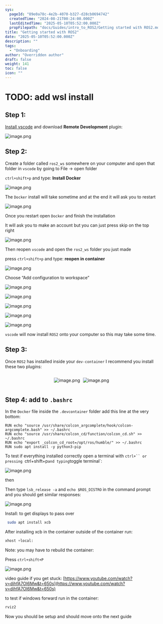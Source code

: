 ```yaml
---
sys:
  pageId: "89e0a78c-4e2b-4070-b327-d28cb0694742"
  createdTime: "2024-08-21T00:24:00.000Z"
  lastEditedTime: "2025-05-10T05:52:00.000Z"
  propFilepath: "docs/Guides/intro_to_ROS2/Getting started with ROS2.md"
title: "Getting started with ROS2"
date: "2025-05-10T05:52:00.000Z"
description: ""
tags:
  - "Onboarding"
author: "Overridden author"
draft: false
weight: 141
toc: false
icon: ""
---
```


# TODO: add wsl install

## Step 1:

[Install vscode](https://code.visualstudio.com/download) and download **Remote Development** plugin:

![image.png](https://prod-files-secure.s3.us-west-2.amazonaws.com/d518164a-d88e-44d1-a4ee-3adb3bd8bce0/efb52993-1881-4a40-b95e-6f020334f022/image.png?X-Amz-Algorithm=AWS4-HMAC-SHA256&X-Amz-Content-Sha256=UNSIGNED-PAYLOAD&X-Amz-Credential=ASIAZI2LB4664H3K76TW%2F20250707%2Fus-west-2%2Fs3%2Faws4_request&X-Amz-Date=20250707T081430Z&X-Amz-Expires=3600&X-Amz-Security-Token=IQoJb3JpZ2luX2VjEGUaCXVzLXdlc3QtMiJHMEUCIQD4AtRMC7SXyvaaBM2o10ZZZqPGvMw6iM21AOqx9J9H9QIgG7MIezA8kq2INtLJSuGIS7DTJUMIhPp8PhYdV5K4d7Yq%2FwMIbhAAGgw2Mzc0MjMxODM4MDUiDOLFFh%2FtFAHRLesOGyrcA0EX3d%2BY8oR1g5%2BCmxSNIl546nnLsLSX5e8p83W0ZzskwEiccQPYMDfhZqtS6qmqMuk9DbIZYfJIPdbn5QAdTC0QDVPorXORM8LgcXgDJMBe3UMnT9k2Li%2F5R9V1G2OXOjjwJHH0qpU5Yftkp6g9h%2FHLl32C6NzsOeDw9GtRNoLhereOuuNH8qtjc5OoUA1lUxsvd3xrmQH55fg8FwdHO4wXRQvwRn%2FG8LlAfbbaz9PjidI9cAO7sKpmQ3C%2BxDeUS7QURGmkGgzZcNoPs4UIax1oDTBgyIfzdBKlk9d72R%2FWUkzenPdBOyeaO4b8cm%2BEo5woprv7gy8AopU5U2exN%2FUV4tvUfZh4h3QZnrsfzQlCpMDazgf4dh1RuLZKzPpF0lSwCCCrTPzyY3if0OY6%2BPlwySe%2BYXxQWOA6JSYx57mBMYPlVVtwUbJa5K5usEtK%2FopdWbECnOiUkaysKSsLlkLIGLWmk2ltRCy4eCBRCBhnS2b1KKsJoJtyu9eVwJ7rZvR8D8Mr%2Fo2U57q8CqQp9ZBnSrCZh%2BJpYzddgoEoD9benJCOsN2gUN6vFPZMmIXXyrWUddFJHV%2BWfyzSbSb%2F4dhJ2V2dhk8FTlbBvr3KeS4eWhS9bBT7SGFddXPdMMylrcMGOqUBGMaLD7nUthENMKYChs26v4SNIkfkaT0UM%2FQ3z6GHBnQsTVgimiHqpIIZkGvQ1ZJ7ngoPNXbh75uCIBIisXi4d9Dd6d8nwaTrIwN42X8ZNHEOprN7fq8pqIkA4GuJmvlq37WcccF7MNIthz5Kmlzs8LzcqC56xP85iLgcSLSVvQnZqCH7VnMfgCR2dKcm5SSaRgvkKTQBoqAbWy0w%2Bq%2FgAtF7JDA2&X-Amz-Signature=d17dce4b1d3e19f948e3e7052031e72025e7a58c882ed015453f9f65e90702b3&X-Amz-SignedHeaders=host&x-amz-checksum-mode=ENABLED&x-id=GetObject)

## Step 2:

Create a folder called `ros2_ws` somewhere on your computer and open that folder in `vscode` by going to File → open folder 

`ctrl+shift+p` and type: **Install Docker**

![image.png](https://prod-files-secure.s3.us-west-2.amazonaws.com/d518164a-d88e-44d1-a4ee-3adb3bd8bce0/2269dc0e-1cd5-47ff-bceb-c04ad9b2eab0/image.png?X-Amz-Algorithm=AWS4-HMAC-SHA256&X-Amz-Content-Sha256=UNSIGNED-PAYLOAD&X-Amz-Credential=ASIAZI2LB4664H3K76TW%2F20250707%2Fus-west-2%2Fs3%2Faws4_request&X-Amz-Date=20250707T081430Z&X-Amz-Expires=3600&X-Amz-Security-Token=IQoJb3JpZ2luX2VjEGUaCXVzLXdlc3QtMiJHMEUCIQD4AtRMC7SXyvaaBM2o10ZZZqPGvMw6iM21AOqx9J9H9QIgG7MIezA8kq2INtLJSuGIS7DTJUMIhPp8PhYdV5K4d7Yq%2FwMIbhAAGgw2Mzc0MjMxODM4MDUiDOLFFh%2FtFAHRLesOGyrcA0EX3d%2BY8oR1g5%2BCmxSNIl546nnLsLSX5e8p83W0ZzskwEiccQPYMDfhZqtS6qmqMuk9DbIZYfJIPdbn5QAdTC0QDVPorXORM8LgcXgDJMBe3UMnT9k2Li%2F5R9V1G2OXOjjwJHH0qpU5Yftkp6g9h%2FHLl32C6NzsOeDw9GtRNoLhereOuuNH8qtjc5OoUA1lUxsvd3xrmQH55fg8FwdHO4wXRQvwRn%2FG8LlAfbbaz9PjidI9cAO7sKpmQ3C%2BxDeUS7QURGmkGgzZcNoPs4UIax1oDTBgyIfzdBKlk9d72R%2FWUkzenPdBOyeaO4b8cm%2BEo5woprv7gy8AopU5U2exN%2FUV4tvUfZh4h3QZnrsfzQlCpMDazgf4dh1RuLZKzPpF0lSwCCCrTPzyY3if0OY6%2BPlwySe%2BYXxQWOA6JSYx57mBMYPlVVtwUbJa5K5usEtK%2FopdWbECnOiUkaysKSsLlkLIGLWmk2ltRCy4eCBRCBhnS2b1KKsJoJtyu9eVwJ7rZvR8D8Mr%2Fo2U57q8CqQp9ZBnSrCZh%2BJpYzddgoEoD9benJCOsN2gUN6vFPZMmIXXyrWUddFJHV%2BWfyzSbSb%2F4dhJ2V2dhk8FTlbBvr3KeS4eWhS9bBT7SGFddXPdMMylrcMGOqUBGMaLD7nUthENMKYChs26v4SNIkfkaT0UM%2FQ3z6GHBnQsTVgimiHqpIIZkGvQ1ZJ7ngoPNXbh75uCIBIisXi4d9Dd6d8nwaTrIwN42X8ZNHEOprN7fq8pqIkA4GuJmvlq37WcccF7MNIthz5Kmlzs8LzcqC56xP85iLgcSLSVvQnZqCH7VnMfgCR2dKcm5SSaRgvkKTQBoqAbWy0w%2Bq%2FgAtF7JDA2&X-Amz-Signature=b466cb7073c895e325ee0357f5789301c45a7f4cd589df2094ac569762809036&X-Amz-SignedHeaders=host&x-amz-checksum-mode=ENABLED&x-id=GetObject)

The `Docker` install will take sometime and at the end it will ask you to restart

![image.png](https://prod-files-secure.s3.us-west-2.amazonaws.com/d518164a-d88e-44d1-a4ee-3adb3bd8bce0/ed233f78-be33-4b1f-b89c-9c346c0e961e/image.png?X-Amz-Algorithm=AWS4-HMAC-SHA256&X-Amz-Content-Sha256=UNSIGNED-PAYLOAD&X-Amz-Credential=ASIAZI2LB4664H3K76TW%2F20250707%2Fus-west-2%2Fs3%2Faws4_request&X-Amz-Date=20250707T081430Z&X-Amz-Expires=3600&X-Amz-Security-Token=IQoJb3JpZ2luX2VjEGUaCXVzLXdlc3QtMiJHMEUCIQD4AtRMC7SXyvaaBM2o10ZZZqPGvMw6iM21AOqx9J9H9QIgG7MIezA8kq2INtLJSuGIS7DTJUMIhPp8PhYdV5K4d7Yq%2FwMIbhAAGgw2Mzc0MjMxODM4MDUiDOLFFh%2FtFAHRLesOGyrcA0EX3d%2BY8oR1g5%2BCmxSNIl546nnLsLSX5e8p83W0ZzskwEiccQPYMDfhZqtS6qmqMuk9DbIZYfJIPdbn5QAdTC0QDVPorXORM8LgcXgDJMBe3UMnT9k2Li%2F5R9V1G2OXOjjwJHH0qpU5Yftkp6g9h%2FHLl32C6NzsOeDw9GtRNoLhereOuuNH8qtjc5OoUA1lUxsvd3xrmQH55fg8FwdHO4wXRQvwRn%2FG8LlAfbbaz9PjidI9cAO7sKpmQ3C%2BxDeUS7QURGmkGgzZcNoPs4UIax1oDTBgyIfzdBKlk9d72R%2FWUkzenPdBOyeaO4b8cm%2BEo5woprv7gy8AopU5U2exN%2FUV4tvUfZh4h3QZnrsfzQlCpMDazgf4dh1RuLZKzPpF0lSwCCCrTPzyY3if0OY6%2BPlwySe%2BYXxQWOA6JSYx57mBMYPlVVtwUbJa5K5usEtK%2FopdWbECnOiUkaysKSsLlkLIGLWmk2ltRCy4eCBRCBhnS2b1KKsJoJtyu9eVwJ7rZvR8D8Mr%2Fo2U57q8CqQp9ZBnSrCZh%2BJpYzddgoEoD9benJCOsN2gUN6vFPZMmIXXyrWUddFJHV%2BWfyzSbSb%2F4dhJ2V2dhk8FTlbBvr3KeS4eWhS9bBT7SGFddXPdMMylrcMGOqUBGMaLD7nUthENMKYChs26v4SNIkfkaT0UM%2FQ3z6GHBnQsTVgimiHqpIIZkGvQ1ZJ7ngoPNXbh75uCIBIisXi4d9Dd6d8nwaTrIwN42X8ZNHEOprN7fq8pqIkA4GuJmvlq37WcccF7MNIthz5Kmlzs8LzcqC56xP85iLgcSLSVvQnZqCH7VnMfgCR2dKcm5SSaRgvkKTQBoqAbWy0w%2Bq%2FgAtF7JDA2&X-Amz-Signature=3d76d3d5afaa9b38e893252c9c20aded549dd869b4bee7d73fab4710795a153b&X-Amz-SignedHeaders=host&x-amz-checksum-mode=ENABLED&x-id=GetObject)

Once you restart open `Docker` and finish the installation

It will ask you to make an account but you can just press skip on the top right

![image.png](https://prod-files-secure.s3.us-west-2.amazonaws.com/d518164a-d88e-44d1-a4ee-3adb3bd8bce0/21010ad9-1659-4fd9-9f59-9932a09b2a3d/image.png?X-Amz-Algorithm=AWS4-HMAC-SHA256&X-Amz-Content-Sha256=UNSIGNED-PAYLOAD&X-Amz-Credential=ASIAZI2LB4664H3K76TW%2F20250707%2Fus-west-2%2Fs3%2Faws4_request&X-Amz-Date=20250707T081430Z&X-Amz-Expires=3600&X-Amz-Security-Token=IQoJb3JpZ2luX2VjEGUaCXVzLXdlc3QtMiJHMEUCIQD4AtRMC7SXyvaaBM2o10ZZZqPGvMw6iM21AOqx9J9H9QIgG7MIezA8kq2INtLJSuGIS7DTJUMIhPp8PhYdV5K4d7Yq%2FwMIbhAAGgw2Mzc0MjMxODM4MDUiDOLFFh%2FtFAHRLesOGyrcA0EX3d%2BY8oR1g5%2BCmxSNIl546nnLsLSX5e8p83W0ZzskwEiccQPYMDfhZqtS6qmqMuk9DbIZYfJIPdbn5QAdTC0QDVPorXORM8LgcXgDJMBe3UMnT9k2Li%2F5R9V1G2OXOjjwJHH0qpU5Yftkp6g9h%2FHLl32C6NzsOeDw9GtRNoLhereOuuNH8qtjc5OoUA1lUxsvd3xrmQH55fg8FwdHO4wXRQvwRn%2FG8LlAfbbaz9PjidI9cAO7sKpmQ3C%2BxDeUS7QURGmkGgzZcNoPs4UIax1oDTBgyIfzdBKlk9d72R%2FWUkzenPdBOyeaO4b8cm%2BEo5woprv7gy8AopU5U2exN%2FUV4tvUfZh4h3QZnrsfzQlCpMDazgf4dh1RuLZKzPpF0lSwCCCrTPzyY3if0OY6%2BPlwySe%2BYXxQWOA6JSYx57mBMYPlVVtwUbJa5K5usEtK%2FopdWbECnOiUkaysKSsLlkLIGLWmk2ltRCy4eCBRCBhnS2b1KKsJoJtyu9eVwJ7rZvR8D8Mr%2Fo2U57q8CqQp9ZBnSrCZh%2BJpYzddgoEoD9benJCOsN2gUN6vFPZMmIXXyrWUddFJHV%2BWfyzSbSb%2F4dhJ2V2dhk8FTlbBvr3KeS4eWhS9bBT7SGFddXPdMMylrcMGOqUBGMaLD7nUthENMKYChs26v4SNIkfkaT0UM%2FQ3z6GHBnQsTVgimiHqpIIZkGvQ1ZJ7ngoPNXbh75uCIBIisXi4d9Dd6d8nwaTrIwN42X8ZNHEOprN7fq8pqIkA4GuJmvlq37WcccF7MNIthz5Kmlzs8LzcqC56xP85iLgcSLSVvQnZqCH7VnMfgCR2dKcm5SSaRgvkKTQBoqAbWy0w%2Bq%2FgAtF7JDA2&X-Amz-Signature=b608a504e750177c6e558158e88132e37bc6090246dfea5905eb0e96670f7b12&X-Amz-SignedHeaders=host&x-amz-checksum-mode=ENABLED&x-id=GetObject)

Then reopen `vscode` and open the `ros2_ws` folder you just made

press `ctrl+shift+p` and type: **reopen in container**

![image.png](https://prod-files-secure.s3.us-west-2.amazonaws.com/d518164a-d88e-44d1-a4ee-3adb3bd8bce0/4e93b8c2-41ad-488c-8095-c74205196118/image.png?X-Amz-Algorithm=AWS4-HMAC-SHA256&X-Amz-Content-Sha256=UNSIGNED-PAYLOAD&X-Amz-Credential=ASIAZI2LB4664H3K76TW%2F20250707%2Fus-west-2%2Fs3%2Faws4_request&X-Amz-Date=20250707T081430Z&X-Amz-Expires=3600&X-Amz-Security-Token=IQoJb3JpZ2luX2VjEGUaCXVzLXdlc3QtMiJHMEUCIQD4AtRMC7SXyvaaBM2o10ZZZqPGvMw6iM21AOqx9J9H9QIgG7MIezA8kq2INtLJSuGIS7DTJUMIhPp8PhYdV5K4d7Yq%2FwMIbhAAGgw2Mzc0MjMxODM4MDUiDOLFFh%2FtFAHRLesOGyrcA0EX3d%2BY8oR1g5%2BCmxSNIl546nnLsLSX5e8p83W0ZzskwEiccQPYMDfhZqtS6qmqMuk9DbIZYfJIPdbn5QAdTC0QDVPorXORM8LgcXgDJMBe3UMnT9k2Li%2F5R9V1G2OXOjjwJHH0qpU5Yftkp6g9h%2FHLl32C6NzsOeDw9GtRNoLhereOuuNH8qtjc5OoUA1lUxsvd3xrmQH55fg8FwdHO4wXRQvwRn%2FG8LlAfbbaz9PjidI9cAO7sKpmQ3C%2BxDeUS7QURGmkGgzZcNoPs4UIax1oDTBgyIfzdBKlk9d72R%2FWUkzenPdBOyeaO4b8cm%2BEo5woprv7gy8AopU5U2exN%2FUV4tvUfZh4h3QZnrsfzQlCpMDazgf4dh1RuLZKzPpF0lSwCCCrTPzyY3if0OY6%2BPlwySe%2BYXxQWOA6JSYx57mBMYPlVVtwUbJa5K5usEtK%2FopdWbECnOiUkaysKSsLlkLIGLWmk2ltRCy4eCBRCBhnS2b1KKsJoJtyu9eVwJ7rZvR8D8Mr%2Fo2U57q8CqQp9ZBnSrCZh%2BJpYzddgoEoD9benJCOsN2gUN6vFPZMmIXXyrWUddFJHV%2BWfyzSbSb%2F4dhJ2V2dhk8FTlbBvr3KeS4eWhS9bBT7SGFddXPdMMylrcMGOqUBGMaLD7nUthENMKYChs26v4SNIkfkaT0UM%2FQ3z6GHBnQsTVgimiHqpIIZkGvQ1ZJ7ngoPNXbh75uCIBIisXi4d9Dd6d8nwaTrIwN42X8ZNHEOprN7fq8pqIkA4GuJmvlq37WcccF7MNIthz5Kmlzs8LzcqC56xP85iLgcSLSVvQnZqCH7VnMfgCR2dKcm5SSaRgvkKTQBoqAbWy0w%2Bq%2FgAtF7JDA2&X-Amz-Signature=c27a7d85f63e2e18a4d18b4f0c649ad6d1816b5d7f2cc269ae2bd0cda7ed77b6&X-Amz-SignedHeaders=host&x-amz-checksum-mode=ENABLED&x-id=GetObject)

Choose “Add configuration to workspace”

![image.png](https://prod-files-secure.s3.us-west-2.amazonaws.com/d518164a-d88e-44d1-a4ee-3adb3bd8bce0/9560b282-5060-4989-ba37-97e7b2c22476/image.png?X-Amz-Algorithm=AWS4-HMAC-SHA256&X-Amz-Content-Sha256=UNSIGNED-PAYLOAD&X-Amz-Credential=ASIAZI2LB4664H3K76TW%2F20250707%2Fus-west-2%2Fs3%2Faws4_request&X-Amz-Date=20250707T081430Z&X-Amz-Expires=3600&X-Amz-Security-Token=IQoJb3JpZ2luX2VjEGUaCXVzLXdlc3QtMiJHMEUCIQD4AtRMC7SXyvaaBM2o10ZZZqPGvMw6iM21AOqx9J9H9QIgG7MIezA8kq2INtLJSuGIS7DTJUMIhPp8PhYdV5K4d7Yq%2FwMIbhAAGgw2Mzc0MjMxODM4MDUiDOLFFh%2FtFAHRLesOGyrcA0EX3d%2BY8oR1g5%2BCmxSNIl546nnLsLSX5e8p83W0ZzskwEiccQPYMDfhZqtS6qmqMuk9DbIZYfJIPdbn5QAdTC0QDVPorXORM8LgcXgDJMBe3UMnT9k2Li%2F5R9V1G2OXOjjwJHH0qpU5Yftkp6g9h%2FHLl32C6NzsOeDw9GtRNoLhereOuuNH8qtjc5OoUA1lUxsvd3xrmQH55fg8FwdHO4wXRQvwRn%2FG8LlAfbbaz9PjidI9cAO7sKpmQ3C%2BxDeUS7QURGmkGgzZcNoPs4UIax1oDTBgyIfzdBKlk9d72R%2FWUkzenPdBOyeaO4b8cm%2BEo5woprv7gy8AopU5U2exN%2FUV4tvUfZh4h3QZnrsfzQlCpMDazgf4dh1RuLZKzPpF0lSwCCCrTPzyY3if0OY6%2BPlwySe%2BYXxQWOA6JSYx57mBMYPlVVtwUbJa5K5usEtK%2FopdWbECnOiUkaysKSsLlkLIGLWmk2ltRCy4eCBRCBhnS2b1KKsJoJtyu9eVwJ7rZvR8D8Mr%2Fo2U57q8CqQp9ZBnSrCZh%2BJpYzddgoEoD9benJCOsN2gUN6vFPZMmIXXyrWUddFJHV%2BWfyzSbSb%2F4dhJ2V2dhk8FTlbBvr3KeS4eWhS9bBT7SGFddXPdMMylrcMGOqUBGMaLD7nUthENMKYChs26v4SNIkfkaT0UM%2FQ3z6GHBnQsTVgimiHqpIIZkGvQ1ZJ7ngoPNXbh75uCIBIisXi4d9Dd6d8nwaTrIwN42X8ZNHEOprN7fq8pqIkA4GuJmvlq37WcccF7MNIthz5Kmlzs8LzcqC56xP85iLgcSLSVvQnZqCH7VnMfgCR2dKcm5SSaRgvkKTQBoqAbWy0w%2Bq%2FgAtF7JDA2&X-Amz-Signature=2e0bd902efa9781647af79ecff9e6ef3a364c03c92058d31f198f022986d54b4&X-Amz-SignedHeaders=host&x-amz-checksum-mode=ENABLED&x-id=GetObject)

![image.png](https://prod-files-secure.s3.us-west-2.amazonaws.com/d518164a-d88e-44d1-a4ee-3adb3bd8bce0/2ee63f81-886b-48e8-a553-dc6e5eac99e4/image.png?X-Amz-Algorithm=AWS4-HMAC-SHA256&X-Amz-Content-Sha256=UNSIGNED-PAYLOAD&X-Amz-Credential=ASIAZI2LB4664H3K76TW%2F20250707%2Fus-west-2%2Fs3%2Faws4_request&X-Amz-Date=20250707T081430Z&X-Amz-Expires=3600&X-Amz-Security-Token=IQoJb3JpZ2luX2VjEGUaCXVzLXdlc3QtMiJHMEUCIQD4AtRMC7SXyvaaBM2o10ZZZqPGvMw6iM21AOqx9J9H9QIgG7MIezA8kq2INtLJSuGIS7DTJUMIhPp8PhYdV5K4d7Yq%2FwMIbhAAGgw2Mzc0MjMxODM4MDUiDOLFFh%2FtFAHRLesOGyrcA0EX3d%2BY8oR1g5%2BCmxSNIl546nnLsLSX5e8p83W0ZzskwEiccQPYMDfhZqtS6qmqMuk9DbIZYfJIPdbn5QAdTC0QDVPorXORM8LgcXgDJMBe3UMnT9k2Li%2F5R9V1G2OXOjjwJHH0qpU5Yftkp6g9h%2FHLl32C6NzsOeDw9GtRNoLhereOuuNH8qtjc5OoUA1lUxsvd3xrmQH55fg8FwdHO4wXRQvwRn%2FG8LlAfbbaz9PjidI9cAO7sKpmQ3C%2BxDeUS7QURGmkGgzZcNoPs4UIax1oDTBgyIfzdBKlk9d72R%2FWUkzenPdBOyeaO4b8cm%2BEo5woprv7gy8AopU5U2exN%2FUV4tvUfZh4h3QZnrsfzQlCpMDazgf4dh1RuLZKzPpF0lSwCCCrTPzyY3if0OY6%2BPlwySe%2BYXxQWOA6JSYx57mBMYPlVVtwUbJa5K5usEtK%2FopdWbECnOiUkaysKSsLlkLIGLWmk2ltRCy4eCBRCBhnS2b1KKsJoJtyu9eVwJ7rZvR8D8Mr%2Fo2U57q8CqQp9ZBnSrCZh%2BJpYzddgoEoD9benJCOsN2gUN6vFPZMmIXXyrWUddFJHV%2BWfyzSbSb%2F4dhJ2V2dhk8FTlbBvr3KeS4eWhS9bBT7SGFddXPdMMylrcMGOqUBGMaLD7nUthENMKYChs26v4SNIkfkaT0UM%2FQ3z6GHBnQsTVgimiHqpIIZkGvQ1ZJ7ngoPNXbh75uCIBIisXi4d9Dd6d8nwaTrIwN42X8ZNHEOprN7fq8pqIkA4GuJmvlq37WcccF7MNIthz5Kmlzs8LzcqC56xP85iLgcSLSVvQnZqCH7VnMfgCR2dKcm5SSaRgvkKTQBoqAbWy0w%2Bq%2FgAtF7JDA2&X-Amz-Signature=c67773f1c14e66ae776b977e27b2a758bedd556f0d59f898a15b324f65900f0c&X-Amz-SignedHeaders=host&x-amz-checksum-mode=ENABLED&x-id=GetObject)

![image.png](https://prod-files-secure.s3.us-west-2.amazonaws.com/d518164a-d88e-44d1-a4ee-3adb3bd8bce0/ae1580b2-b048-407e-aed9-b584224a7a04/image.png?X-Amz-Algorithm=AWS4-HMAC-SHA256&X-Amz-Content-Sha256=UNSIGNED-PAYLOAD&X-Amz-Credential=ASIAZI2LB4664H3K76TW%2F20250707%2Fus-west-2%2Fs3%2Faws4_request&X-Amz-Date=20250707T081430Z&X-Amz-Expires=3600&X-Amz-Security-Token=IQoJb3JpZ2luX2VjEGUaCXVzLXdlc3QtMiJHMEUCIQD4AtRMC7SXyvaaBM2o10ZZZqPGvMw6iM21AOqx9J9H9QIgG7MIezA8kq2INtLJSuGIS7DTJUMIhPp8PhYdV5K4d7Yq%2FwMIbhAAGgw2Mzc0MjMxODM4MDUiDOLFFh%2FtFAHRLesOGyrcA0EX3d%2BY8oR1g5%2BCmxSNIl546nnLsLSX5e8p83W0ZzskwEiccQPYMDfhZqtS6qmqMuk9DbIZYfJIPdbn5QAdTC0QDVPorXORM8LgcXgDJMBe3UMnT9k2Li%2F5R9V1G2OXOjjwJHH0qpU5Yftkp6g9h%2FHLl32C6NzsOeDw9GtRNoLhereOuuNH8qtjc5OoUA1lUxsvd3xrmQH55fg8FwdHO4wXRQvwRn%2FG8LlAfbbaz9PjidI9cAO7sKpmQ3C%2BxDeUS7QURGmkGgzZcNoPs4UIax1oDTBgyIfzdBKlk9d72R%2FWUkzenPdBOyeaO4b8cm%2BEo5woprv7gy8AopU5U2exN%2FUV4tvUfZh4h3QZnrsfzQlCpMDazgf4dh1RuLZKzPpF0lSwCCCrTPzyY3if0OY6%2BPlwySe%2BYXxQWOA6JSYx57mBMYPlVVtwUbJa5K5usEtK%2FopdWbECnOiUkaysKSsLlkLIGLWmk2ltRCy4eCBRCBhnS2b1KKsJoJtyu9eVwJ7rZvR8D8Mr%2Fo2U57q8CqQp9ZBnSrCZh%2BJpYzddgoEoD9benJCOsN2gUN6vFPZMmIXXyrWUddFJHV%2BWfyzSbSb%2F4dhJ2V2dhk8FTlbBvr3KeS4eWhS9bBT7SGFddXPdMMylrcMGOqUBGMaLD7nUthENMKYChs26v4SNIkfkaT0UM%2FQ3z6GHBnQsTVgimiHqpIIZkGvQ1ZJ7ngoPNXbh75uCIBIisXi4d9Dd6d8nwaTrIwN42X8ZNHEOprN7fq8pqIkA4GuJmvlq37WcccF7MNIthz5Kmlzs8LzcqC56xP85iLgcSLSVvQnZqCH7VnMfgCR2dKcm5SSaRgvkKTQBoqAbWy0w%2Bq%2FgAtF7JDA2&X-Amz-Signature=f1f0b172bc13f116688fb399388fe5941c51c0298726b3ef8c1f570f6a4c9184&X-Amz-SignedHeaders=host&x-amz-checksum-mode=ENABLED&x-id=GetObject)

![image.png](https://prod-files-secure.s3.us-west-2.amazonaws.com/d518164a-d88e-44d1-a4ee-3adb3bd8bce0/53255b28-f75e-430f-b9e3-c0ac8577e42b/image.png?X-Amz-Algorithm=AWS4-HMAC-SHA256&X-Amz-Content-Sha256=UNSIGNED-PAYLOAD&X-Amz-Credential=ASIAZI2LB4664H3K76TW%2F20250707%2Fus-west-2%2Fs3%2Faws4_request&X-Amz-Date=20250707T081430Z&X-Amz-Expires=3600&X-Amz-Security-Token=IQoJb3JpZ2luX2VjEGUaCXVzLXdlc3QtMiJHMEUCIQD4AtRMC7SXyvaaBM2o10ZZZqPGvMw6iM21AOqx9J9H9QIgG7MIezA8kq2INtLJSuGIS7DTJUMIhPp8PhYdV5K4d7Yq%2FwMIbhAAGgw2Mzc0MjMxODM4MDUiDOLFFh%2FtFAHRLesOGyrcA0EX3d%2BY8oR1g5%2BCmxSNIl546nnLsLSX5e8p83W0ZzskwEiccQPYMDfhZqtS6qmqMuk9DbIZYfJIPdbn5QAdTC0QDVPorXORM8LgcXgDJMBe3UMnT9k2Li%2F5R9V1G2OXOjjwJHH0qpU5Yftkp6g9h%2FHLl32C6NzsOeDw9GtRNoLhereOuuNH8qtjc5OoUA1lUxsvd3xrmQH55fg8FwdHO4wXRQvwRn%2FG8LlAfbbaz9PjidI9cAO7sKpmQ3C%2BxDeUS7QURGmkGgzZcNoPs4UIax1oDTBgyIfzdBKlk9d72R%2FWUkzenPdBOyeaO4b8cm%2BEo5woprv7gy8AopU5U2exN%2FUV4tvUfZh4h3QZnrsfzQlCpMDazgf4dh1RuLZKzPpF0lSwCCCrTPzyY3if0OY6%2BPlwySe%2BYXxQWOA6JSYx57mBMYPlVVtwUbJa5K5usEtK%2FopdWbECnOiUkaysKSsLlkLIGLWmk2ltRCy4eCBRCBhnS2b1KKsJoJtyu9eVwJ7rZvR8D8Mr%2Fo2U57q8CqQp9ZBnSrCZh%2BJpYzddgoEoD9benJCOsN2gUN6vFPZMmIXXyrWUddFJHV%2BWfyzSbSb%2F4dhJ2V2dhk8FTlbBvr3KeS4eWhS9bBT7SGFddXPdMMylrcMGOqUBGMaLD7nUthENMKYChs26v4SNIkfkaT0UM%2FQ3z6GHBnQsTVgimiHqpIIZkGvQ1ZJ7ngoPNXbh75uCIBIisXi4d9Dd6d8nwaTrIwN42X8ZNHEOprN7fq8pqIkA4GuJmvlq37WcccF7MNIthz5Kmlzs8LzcqC56xP85iLgcSLSVvQnZqCH7VnMfgCR2dKcm5SSaRgvkKTQBoqAbWy0w%2Bq%2FgAtF7JDA2&X-Amz-Signature=c3d29905e0952d80b1598489e89b1d90c87403a56e1b234e0b0a27da58ed229d&X-Amz-SignedHeaders=host&x-amz-checksum-mode=ENABLED&x-id=GetObject)

![image.png](https://prod-files-secure.s3.us-west-2.amazonaws.com/d518164a-d88e-44d1-a4ee-3adb3bd8bce0/7c562767-5af9-4ffb-97d1-327bcdf4ee00/image.png?X-Amz-Algorithm=AWS4-HMAC-SHA256&X-Amz-Content-Sha256=UNSIGNED-PAYLOAD&X-Amz-Credential=ASIAZI2LB4664H3K76TW%2F20250707%2Fus-west-2%2Fs3%2Faws4_request&X-Amz-Date=20250707T081430Z&X-Amz-Expires=3600&X-Amz-Security-Token=IQoJb3JpZ2luX2VjEGUaCXVzLXdlc3QtMiJHMEUCIQD4AtRMC7SXyvaaBM2o10ZZZqPGvMw6iM21AOqx9J9H9QIgG7MIezA8kq2INtLJSuGIS7DTJUMIhPp8PhYdV5K4d7Yq%2FwMIbhAAGgw2Mzc0MjMxODM4MDUiDOLFFh%2FtFAHRLesOGyrcA0EX3d%2BY8oR1g5%2BCmxSNIl546nnLsLSX5e8p83W0ZzskwEiccQPYMDfhZqtS6qmqMuk9DbIZYfJIPdbn5QAdTC0QDVPorXORM8LgcXgDJMBe3UMnT9k2Li%2F5R9V1G2OXOjjwJHH0qpU5Yftkp6g9h%2FHLl32C6NzsOeDw9GtRNoLhereOuuNH8qtjc5OoUA1lUxsvd3xrmQH55fg8FwdHO4wXRQvwRn%2FG8LlAfbbaz9PjidI9cAO7sKpmQ3C%2BxDeUS7QURGmkGgzZcNoPs4UIax1oDTBgyIfzdBKlk9d72R%2FWUkzenPdBOyeaO4b8cm%2BEo5woprv7gy8AopU5U2exN%2FUV4tvUfZh4h3QZnrsfzQlCpMDazgf4dh1RuLZKzPpF0lSwCCCrTPzyY3if0OY6%2BPlwySe%2BYXxQWOA6JSYx57mBMYPlVVtwUbJa5K5usEtK%2FopdWbECnOiUkaysKSsLlkLIGLWmk2ltRCy4eCBRCBhnS2b1KKsJoJtyu9eVwJ7rZvR8D8Mr%2Fo2U57q8CqQp9ZBnSrCZh%2BJpYzddgoEoD9benJCOsN2gUN6vFPZMmIXXyrWUddFJHV%2BWfyzSbSb%2F4dhJ2V2dhk8FTlbBvr3KeS4eWhS9bBT7SGFddXPdMMylrcMGOqUBGMaLD7nUthENMKYChs26v4SNIkfkaT0UM%2FQ3z6GHBnQsTVgimiHqpIIZkGvQ1ZJ7ngoPNXbh75uCIBIisXi4d9Dd6d8nwaTrIwN42X8ZNHEOprN7fq8pqIkA4GuJmvlq37WcccF7MNIthz5Kmlzs8LzcqC56xP85iLgcSLSVvQnZqCH7VnMfgCR2dKcm5SSaRgvkKTQBoqAbWy0w%2Bq%2FgAtF7JDA2&X-Amz-Signature=6a960bc6e9a647bc0795c009625849839cd031a9933323482506979989d65a6a&X-Amz-SignedHeaders=host&x-amz-checksum-mode=ENABLED&x-id=GetObject)

`vscode` will now install `ROS2` onto your computer so this may take some time.

## Step 3:

Once `ROS2` has installed inside your `dev-container` I recommend you install these two plugins:

<div style="display: flex;flex-direction: row; column-gap:10px; max-width: 630px;justify-content: center;">
<div>

![image.png](https://prod-files-secure.s3.us-west-2.amazonaws.com/d518164a-d88e-44d1-a4ee-3adb3bd8bce0/3fc3d550-5a54-4ba1-ba6b-faa01cdb7369/image.png?X-Amz-Algorithm=AWS4-HMAC-SHA256&X-Amz-Content-Sha256=UNSIGNED-PAYLOAD&X-Amz-Credential=ASIAZI2LB466QUC2ZFS3%2F20250707%2Fus-west-2%2Fs3%2Faws4_request&X-Amz-Date=20250707T081431Z&X-Amz-Expires=3600&X-Amz-Security-Token=IQoJb3JpZ2luX2VjEGUaCXVzLXdlc3QtMiJIMEYCIQC6VdKMyTT03xAJHzxy%2FqnsIYJ6KtAnSsNRDNIHFic8QgIhAP8jTnKtiZkCof0T%2BaqQioGWQtSZ%2FOzPEY71PzE6HAAnKv8DCG4QABoMNjM3NDIzMTgzODA1IgwYjrBdEsUvLUoDghcq3ANIOSFS33D7b6QdoEAUlWYo96jjUKvA9wZiSL%2BGH1Mj8%2BMfrJOFI6eQyPp%2FieH%2BI2qDQkUiz%2FXtE5gfZDnsV17UkorU6Qeu4B8HwMI83vbhcpy3Eailu14XOfepP2%2FerPNpi6VatN%2Fv%2BU17TTQQ8hO42csGGfNwzSVw5bPtvHoUQLuhK%2FrTMfIgp7y2ENJxcotCYdBTtYec3ndzvEIsGJM654PxN2mQi4HEP0ropsaHyhBOhKP7y%2FgGICGjX6HeKQ3Y1dvA51k2hOklXvj%2FM9pNPoRhxbt6jntOmzLF4Nqan6ghHciJz1hWLA0EaVouSOfUP%2B3UP6lY5839vFtpDD18x4ZbhI85uhQ6rYvuEO6zb6CabqfOdtSKROnjBMB1duk6RsDOsPF7EYvaL3kqum71vWtvIm5IC7HvXbEdSnjpanvwAGWtPtHhUb7Jh0hZEvcq6hNFRz7Kw2iQutXjSI%2B5IVzSQ41%2F6kf5ndbETAg1r930SsZQ0AdkbfUfwv92ziYxjq7cbtgqY%2B88NX6mPmoCIhPvmq3tAzibgYKcqBQ%2FcE3abUGRdZQ2LffrsVjU22ILst6LNDH8TJz9oEABnI27A0YMeg5jXpwLM%2BVZfXSBawYG1xwkwhyyx3SATDDunK3DBjqkAb8cwE%2F70wBcFnuPdDxF2lp4Pn1vHsPwKnzF319wovGCM6rGT2adhmXzmc7oN%2FgSyjVOGM3Ez5ioBfG1i10pZWxVArr8KMAP56ppWEdrrwB5zmk99NfFu5a9hxPwfI%2FH6aFol870haTgjOUMOmesLyUU6QTzOJ5Fv0SIlPPuDbIwCeMJu3xAJaZwwhfPs7FnFdRFCnn6DAIBIsewWe3ylDLztxE6&X-Amz-Signature=8ece9f991fee1ef482f0be1d076391a9c3b7295775af0fe20056b5a5701ef85a&X-Amz-SignedHeaders=host&x-amz-checksum-mode=ENABLED&x-id=GetObject)

</div>
<div>

![image.png](https://prod-files-secure.s3.us-west-2.amazonaws.com/d518164a-d88e-44d1-a4ee-3adb3bd8bce0/d994cc66-13c2-4093-a5a3-f84cf4601a82/image.png?X-Amz-Algorithm=AWS4-HMAC-SHA256&X-Amz-Content-Sha256=UNSIGNED-PAYLOAD&X-Amz-Credential=ASIAZI2LB4667F2KR3CM%2F20250707%2Fus-west-2%2Fs3%2Faws4_request&X-Amz-Date=20250707T081433Z&X-Amz-Expires=3600&X-Amz-Security-Token=IQoJb3JpZ2luX2VjEGYaCXVzLXdlc3QtMiJGMEQCIFZi0k%2BY5RiyPSqRNewSs1MYjlAhqAQ88euzjEEXYrYfAiB5t0ytDra9Cf%2Fxpl4gEQKaRfTNrNbM6u5cye1K5nYKuSr%2FAwhvEAAaDDYzNzQyMzE4MzgwNSIM9esU6hPOoGpryNKUKtwDtcy%2FzIt4XOlzclovWLvbqDxp3RtSyJxjRvPWYPIcxdSOO7lTRq2CvHA9DKCzgO1dvxVZvAffJFmrwOJUiTk6SKCCr5UFOI5pZdhe2FKLzv6lK%2Fa94Hxl0kLGtI5tb7elE3PNV08rnS0mUZtrRZXUihrtvWkk36dkMMLrNsTxrXZwpZGfrjdv1geJPKNt2QW97i4Nr2MjcSohuihQMjL91UiaUk4nV%2FMEtx%2BiH%2Fjl%2F5Eo5ii0fA6W95UBywD6EYTyTLUNRXfxGtl9a7WNzP6zBdWM2B%2FRAm1QMOi6JHpUOl6VbhyhIG8HQP6RKpy5ceELGo8Gq1ykxK8HggNnfRAxLhxUZ6EqzpGsREFTBX1MFIsGrMWTky6XSxYt3igN6%2FvMTp7Zyb%2BG1XjQu2OAaZmWXkPAs75WhOrBuTxCK5zewzpUNdcprNlU1w6z1J7fbX5tyWSY0IsiaL%2BjN8dEp3AHYXzc9aQlaj%2BdzVp2yZqn%2B51CTSj4YxY9hTRhU1PvAIQUJaBBoqPQWLRmAqarDV1Dxv8af2ZO2aIcjXa%2B2WS5tSHZaGvgXHNdm7sknZQzOnYh7b9q29WkHgBbs7AlLRKTMoDloZ8blrI7IWGXbdbQccC3zaa38AbQtUyCGy4ww7%2BtwwY6pgHW1ll%2FQyyh9JQKynvYkpB5yBTxpoJgPinOoyWZ%2BSQYgI9QrXzFv1sa2IXNah5AElqBQDBc5GFRtMtYRhC8DQZSvmefKgk2K76CX4Arx0hVZlAgrd7flz24%2BJWC47kst2Mnb6n6QFnHbZuysJfd13jD2U7CgHzZ5S6J4u6LUZieEEIu6G8Y%2FXaK%2Frrq%2BQdsXfm5XNYHej0WUkbDk0TYwQY5opeUCA8Q&X-Amz-Signature=d0d63c238bb7daaa611e4b6408943a24ad1c02fa6d855cf93dbf2099e3956e57&X-Amz-SignedHeaders=host&x-amz-checksum-mode=ENABLED&x-id=GetObject)

</div>
</div>

## Step 4: add to `.bashrc`

In the `Docker` file inside the `.devcontainer` folder add this line at the very bottom: 

```docker
RUN echo "source /usr/share/colcon_argcomplete/hook/colcon-argcomplete.bash" >> ~/.bashrc
RUN echo "source /usr/share/colcon_cd/function/colcon_cd.sh" >> ~/.bashrc
RUN echo "export _colcon_cd_root=/opt/ros/humble/" >> ~/.bashrc
RUN sudo apt install -y python3-pip 
```

To test if everything installed correctly open a terminal with `ctrl+`` or pressing `ctrl+shift+p` and typing `toggle terminal`:

![image.png](https://prod-files-secure.s3.us-west-2.amazonaws.com/d518164a-d88e-44d1-a4ee-3adb3bd8bce0/6a4943d8-b04e-4c02-9a58-775f3384d1a5/image.png?X-Amz-Algorithm=AWS4-HMAC-SHA256&X-Amz-Content-Sha256=UNSIGNED-PAYLOAD&X-Amz-Credential=ASIAZI2LB4664H3K76TW%2F20250707%2Fus-west-2%2Fs3%2Faws4_request&X-Amz-Date=20250707T081430Z&X-Amz-Expires=3600&X-Amz-Security-Token=IQoJb3JpZ2luX2VjEGUaCXVzLXdlc3QtMiJHMEUCIQD4AtRMC7SXyvaaBM2o10ZZZqPGvMw6iM21AOqx9J9H9QIgG7MIezA8kq2INtLJSuGIS7DTJUMIhPp8PhYdV5K4d7Yq%2FwMIbhAAGgw2Mzc0MjMxODM4MDUiDOLFFh%2FtFAHRLesOGyrcA0EX3d%2BY8oR1g5%2BCmxSNIl546nnLsLSX5e8p83W0ZzskwEiccQPYMDfhZqtS6qmqMuk9DbIZYfJIPdbn5QAdTC0QDVPorXORM8LgcXgDJMBe3UMnT9k2Li%2F5R9V1G2OXOjjwJHH0qpU5Yftkp6g9h%2FHLl32C6NzsOeDw9GtRNoLhereOuuNH8qtjc5OoUA1lUxsvd3xrmQH55fg8FwdHO4wXRQvwRn%2FG8LlAfbbaz9PjidI9cAO7sKpmQ3C%2BxDeUS7QURGmkGgzZcNoPs4UIax1oDTBgyIfzdBKlk9d72R%2FWUkzenPdBOyeaO4b8cm%2BEo5woprv7gy8AopU5U2exN%2FUV4tvUfZh4h3QZnrsfzQlCpMDazgf4dh1RuLZKzPpF0lSwCCCrTPzyY3if0OY6%2BPlwySe%2BYXxQWOA6JSYx57mBMYPlVVtwUbJa5K5usEtK%2FopdWbECnOiUkaysKSsLlkLIGLWmk2ltRCy4eCBRCBhnS2b1KKsJoJtyu9eVwJ7rZvR8D8Mr%2Fo2U57q8CqQp9ZBnSrCZh%2BJpYzddgoEoD9benJCOsN2gUN6vFPZMmIXXyrWUddFJHV%2BWfyzSbSb%2F4dhJ2V2dhk8FTlbBvr3KeS4eWhS9bBT7SGFddXPdMMylrcMGOqUBGMaLD7nUthENMKYChs26v4SNIkfkaT0UM%2FQ3z6GHBnQsTVgimiHqpIIZkGvQ1ZJ7ngoPNXbh75uCIBIisXi4d9Dd6d8nwaTrIwN42X8ZNHEOprN7fq8pqIkA4GuJmvlq37WcccF7MNIthz5Kmlzs8LzcqC56xP85iLgcSLSVvQnZqCH7VnMfgCR2dKcm5SSaRgvkKTQBoqAbWy0w%2Bq%2FgAtF7JDA2&X-Amz-Signature=a39556354e62614772641395a60b12f2eaa2d250545bb1f19ee360ea3994a716&X-Amz-SignedHeaders=host&x-amz-checksum-mode=ENABLED&x-id=GetObject)

then 

Then type `lsb_release -a` and `echo $ROS_DISTRO` in the command prompt and you should get similar responses:

![image.png](https://prod-files-secure.s3.us-west-2.amazonaws.com/d518164a-d88e-44d1-a4ee-3adb3bd8bce0/3e635dec-a805-4e85-8b9e-d000e5b71a4e/image.png?X-Amz-Algorithm=AWS4-HMAC-SHA256&X-Amz-Content-Sha256=UNSIGNED-PAYLOAD&X-Amz-Credential=ASIAZI2LB4664H3K76TW%2F20250707%2Fus-west-2%2Fs3%2Faws4_request&X-Amz-Date=20250707T081430Z&X-Amz-Expires=3600&X-Amz-Security-Token=IQoJb3JpZ2luX2VjEGUaCXVzLXdlc3QtMiJHMEUCIQD4AtRMC7SXyvaaBM2o10ZZZqPGvMw6iM21AOqx9J9H9QIgG7MIezA8kq2INtLJSuGIS7DTJUMIhPp8PhYdV5K4d7Yq%2FwMIbhAAGgw2Mzc0MjMxODM4MDUiDOLFFh%2FtFAHRLesOGyrcA0EX3d%2BY8oR1g5%2BCmxSNIl546nnLsLSX5e8p83W0ZzskwEiccQPYMDfhZqtS6qmqMuk9DbIZYfJIPdbn5QAdTC0QDVPorXORM8LgcXgDJMBe3UMnT9k2Li%2F5R9V1G2OXOjjwJHH0qpU5Yftkp6g9h%2FHLl32C6NzsOeDw9GtRNoLhereOuuNH8qtjc5OoUA1lUxsvd3xrmQH55fg8FwdHO4wXRQvwRn%2FG8LlAfbbaz9PjidI9cAO7sKpmQ3C%2BxDeUS7QURGmkGgzZcNoPs4UIax1oDTBgyIfzdBKlk9d72R%2FWUkzenPdBOyeaO4b8cm%2BEo5woprv7gy8AopU5U2exN%2FUV4tvUfZh4h3QZnrsfzQlCpMDazgf4dh1RuLZKzPpF0lSwCCCrTPzyY3if0OY6%2BPlwySe%2BYXxQWOA6JSYx57mBMYPlVVtwUbJa5K5usEtK%2FopdWbECnOiUkaysKSsLlkLIGLWmk2ltRCy4eCBRCBhnS2b1KKsJoJtyu9eVwJ7rZvR8D8Mr%2Fo2U57q8CqQp9ZBnSrCZh%2BJpYzddgoEoD9benJCOsN2gUN6vFPZMmIXXyrWUddFJHV%2BWfyzSbSb%2F4dhJ2V2dhk8FTlbBvr3KeS4eWhS9bBT7SGFddXPdMMylrcMGOqUBGMaLD7nUthENMKYChs26v4SNIkfkaT0UM%2FQ3z6GHBnQsTVgimiHqpIIZkGvQ1ZJ7ngoPNXbh75uCIBIisXi4d9Dd6d8nwaTrIwN42X8ZNHEOprN7fq8pqIkA4GuJmvlq37WcccF7MNIthz5Kmlzs8LzcqC56xP85iLgcSLSVvQnZqCH7VnMfgCR2dKcm5SSaRgvkKTQBoqAbWy0w%2Bq%2FgAtF7JDA2&X-Amz-Signature=b144cd9e08ec8c9536ff962dd235df789d9232e62257e8a2d4b2386e6cacd166&X-Amz-SignedHeaders=host&x-amz-checksum-mode=ENABLED&x-id=GetObject)

Install:  to get displays to pass over

```bash
 sudo apt install xcb
```

After installing xcb in the container outside of the container run:

```python
xhost +local:
```

Note: you may have to rebuild the container:

Press `ctrl+shift+P`

![image.png](https://prod-files-secure.s3.us-west-2.amazonaws.com/d518164a-d88e-44d1-a4ee-3adb3bd8bce0/6c2be660-2618-4c38-9c26-53554f7a0b7b/image.png?X-Amz-Algorithm=AWS4-HMAC-SHA256&X-Amz-Content-Sha256=UNSIGNED-PAYLOAD&X-Amz-Credential=ASIAZI2LB4664H3K76TW%2F20250707%2Fus-west-2%2Fs3%2Faws4_request&X-Amz-Date=20250707T081430Z&X-Amz-Expires=3600&X-Amz-Security-Token=IQoJb3JpZ2luX2VjEGUaCXVzLXdlc3QtMiJHMEUCIQD4AtRMC7SXyvaaBM2o10ZZZqPGvMw6iM21AOqx9J9H9QIgG7MIezA8kq2INtLJSuGIS7DTJUMIhPp8PhYdV5K4d7Yq%2FwMIbhAAGgw2Mzc0MjMxODM4MDUiDOLFFh%2FtFAHRLesOGyrcA0EX3d%2BY8oR1g5%2BCmxSNIl546nnLsLSX5e8p83W0ZzskwEiccQPYMDfhZqtS6qmqMuk9DbIZYfJIPdbn5QAdTC0QDVPorXORM8LgcXgDJMBe3UMnT9k2Li%2F5R9V1G2OXOjjwJHH0qpU5Yftkp6g9h%2FHLl32C6NzsOeDw9GtRNoLhereOuuNH8qtjc5OoUA1lUxsvd3xrmQH55fg8FwdHO4wXRQvwRn%2FG8LlAfbbaz9PjidI9cAO7sKpmQ3C%2BxDeUS7QURGmkGgzZcNoPs4UIax1oDTBgyIfzdBKlk9d72R%2FWUkzenPdBOyeaO4b8cm%2BEo5woprv7gy8AopU5U2exN%2FUV4tvUfZh4h3QZnrsfzQlCpMDazgf4dh1RuLZKzPpF0lSwCCCrTPzyY3if0OY6%2BPlwySe%2BYXxQWOA6JSYx57mBMYPlVVtwUbJa5K5usEtK%2FopdWbECnOiUkaysKSsLlkLIGLWmk2ltRCy4eCBRCBhnS2b1KKsJoJtyu9eVwJ7rZvR8D8Mr%2Fo2U57q8CqQp9ZBnSrCZh%2BJpYzddgoEoD9benJCOsN2gUN6vFPZMmIXXyrWUddFJHV%2BWfyzSbSb%2F4dhJ2V2dhk8FTlbBvr3KeS4eWhS9bBT7SGFddXPdMMylrcMGOqUBGMaLD7nUthENMKYChs26v4SNIkfkaT0UM%2FQ3z6GHBnQsTVgimiHqpIIZkGvQ1ZJ7ngoPNXbh75uCIBIisXi4d9Dd6d8nwaTrIwN42X8ZNHEOprN7fq8pqIkA4GuJmvlq37WcccF7MNIthz5Kmlzs8LzcqC56xP85iLgcSLSVvQnZqCH7VnMfgCR2dKcm5SSaRgvkKTQBoqAbWy0w%2Bq%2FgAtF7JDA2&X-Amz-Signature=243d8983c63c96936ccf19e12a3ea9092b3186224edaa634dc345cbbeebb7b73&X-Amz-SignedHeaders=host&x-amz-checksum-mode=ENABLED&x-id=GetObject)

video guide if you get stuck: [https://www.youtube.com/watch?v=dihfA7Ol6Mw&t=650s](https://www.youtube.com/watch?v=dihfA7Ol6Mw&t=650s)

to test if windows forward run in the container:

```bash
rviz2
```

Now you should be setup and should move onto the next guide 
